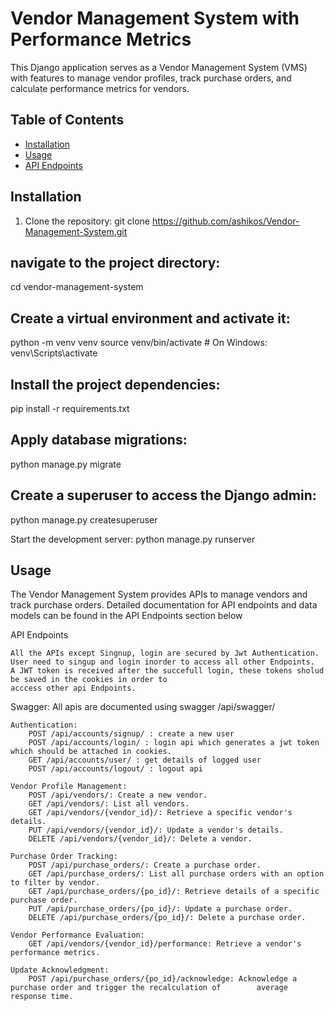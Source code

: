 # Vendor Management System with Performance Metrics

This Django application serves as a Vendor Management System (VMS) with features to manage vendor profiles, track purchase orders, and calculate performance metrics for vendors.

## Table of Contents

- [Installation](#installation)
- [Usage](#usage)
- [API Endpoints](#api-endpoints)

## Installation

1. Clone the repository:
   git clone https://github.com/ashikos/Vendor-Management-System.git

## navigate to the project directory:
cd vendor-management-system


## Create a virtual environment and activate it:
python -m venv venv
source venv/bin/activate  # On Windows: venv\Scripts\activate


## Install the project dependencies:
pip install -r requirements.txt


## Apply database migrations:
python manage.py migrate


## Create a superuser to access the Django admin:
python manage.py createsuperuser


Start the development server:
python manage.py runserver



## Usage
The Vendor Management System provides APIs to manage vendors and track purchase orders. Detailed documentation for API endpoints and data models can be found in the API Endpoints section below


API Endpoints

    All the APIs except Singnup, login are secured by Jwt Authentication.
    User need to singup and login inorder to access all other Endpoints.
    A JWT token is received after the succefull login, these tokens sholud be saved in the cookies in order to 
    acccess other api Endpoints.
   
   Swagger:
      All apis are documented using swagger
        /api/swagger/ 
    
    Authentication:
        POST /api/accounts/signup/ : create a new user
        POST /api/accounts/login/ : login api which generates a jwt token which should be attached in cookies.
        GET /api/accounts/user/ : get details of logged user
        POST /api/accounts/logout/ : logout api 

    Vendor Profile Management:
        POST /api/vendors/: Create a new vendor.
        GET /api/vendors/: List all vendors.
        GET /api/vendors/{vendor_id}/: Retrieve a specific vendor's details.
        PUT /api/vendors/{vendor_id}/: Update a vendor's details.
        DELETE /api/vendors/{vendor_id}/: Delete a vendor.

    Purchase Order Tracking:
        POST /api/purchase_orders/: Create a purchase order.
        GET /api/purchase_orders/: List all purchase orders with an option to filter by vendor.
        GET /api/purchase_orders/{po_id}/: Retrieve details of a specific purchase order.
        PUT /api/purchase_orders/{po_id}/: Update a purchase order.
        DELETE /api/purchase_orders/{po_id}/: Delete a purchase order.

    Vendor Performance Evaluation:
        GET /api/vendors/{vendor_id}/performance: Retrieve a vendor's performance metrics.

    Update Acknowledgment:
        POST /api/purchase_orders/{po_id}/acknowledge: Acknowledge a purchase order and trigger the recalculation of 		average response time.




